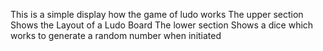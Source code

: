 This is a simple display how the game of ludo works
The upper section Shows the Layout of a Ludo Board
The lower section Shows a dice which works to generate a random number when initiated
